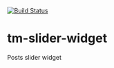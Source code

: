 [![Build Status](https://travis-ci.org/RDSergij/tm-subscribe-and-social-widget.svg?branch=master)](https://travis-ci.org/RDSergij/tm-subscribe-and-social-widget)

# tm-slider-widget
Posts slider widget
